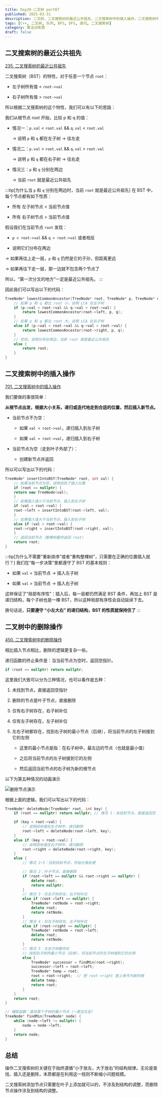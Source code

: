 ```yaml
---
title: Day20-二叉树 part07
published: 2025-03-31
description: 二叉树，二叉搜索树的最近公共祖先，二叉搜索树中的插入操作，二叉搜索树中的删除操作
tags: [C++, 二叉树, 队列, BFS, DFS, 递归, 二叉搜索树]
category: 算法训练营
draft: false
---
```


## 二叉搜索树的最近公共祖先

[235. 二叉搜索树的最近公共祖先](https://leetcode-cn.com/problems/lowest-common-ancestor-of-a-binary-search-tree/)

二叉搜索树（BST）的特性，对于任意一个节点 `root`：

- 左子树所有值 < `root->val`

- 右子树所有值 > `root->val`

所以根据二叉搜索树的这个特性，我们可以有以下的思路：

我们从根节点 root 开始，比较 p 和 q 的值：

- 情况一：`p.val` < `root.val` && `q.val` < `root.val`

    → 说明 `p` 和 `q` 都在左子树 → 往左走

- 情况二：`p.val` > `root.val` && `q.val` > `root.val`
    
    → 说明 `p` 和 `q` 都在右子树 → 往右走

- 情况三：`p` 和 `q` 分别在两边
    
    → 当前 `root` 就是最近公共祖先

:::tip[为什么当 `p` 和 `q` 分别在两边时，当前 `root` 就是最近公共祖先]
在 BST 中，每个节点都有如下性质：

- 所有 左子树节点 < 当前节点值

- 所有 右子树节点 > 当前节点值

假设我们在当前节点 `root` 发现：

- `p < root->val` && `q > root->val` 或者相反

- 说明它们分布在两边

→ 如果再往上走一层，`p` 和 `q` 仍然是它的子孙，但距离更远

→ 如果再往下走一层，那一边就不包含两个节点了

所以，“第一次分叉的地方”一定是最近公共祖先。
:::

因此我们可以写出以下的代码：

```cpp
TreeNode* lowestCommonAncestor(TreeNode* root, TreeNode* p, TreeNode* q) {
    // 如果 p 和 q 都比 root 小，说明 LCA 在左子树
    if (p->val < root->val && q->val < root->val) {
        return lowestCommonAncestor(root->left, p, q);
    }
    // 如果 p 和 q 都比 root 大，说明 LCA 在右子树
    else if (p->val > root->val && q->val > root->val) {
        return lowestCommonAncestor(root->right, p, q);
    }
    // 否则，说明分布在两边，当前 root 就是最近公共祖先
    else {
        return root;
    }
}
```

## 二叉搜索树中的插入操作

[701. 二叉搜索树中的插入操作](https://leetcode-cn.com/problems/insert-into-a-binary-search-tree/)

我们要做的事很简单：

**从根节点出发，根据大小关系，递归或迭代地走到合适的位置，然后插入新节点。**

- 当前节点不为空：

    - 如果 `val < root->val`，递归插入到左子树

    - 如果 `val > root->val`，递归插入到右子树

- 当前节点为空（走到叶子外部了）：

    - 创建新节点并返回

所以可以写出以下的代码：

```cpp
TreeNode* insertIntoBST(TreeNode* root, int val) {
    // 如果当前节点为空，说明找到了插入位置
    if (root == nullptr) {
    return new TreeNode(val);
    }
    // 如果插入值小于当前节点，插入到左子树
    if (val < root->val) {
    root->left = insertIntoBST(root->left, val);
    }
    // 如果插入值大于当前节点，插入到右子树
    else if (val > root->val) {
    root->right = insertIntoBST(root->right, val);
    }
    // 返回当前节点（整棵树最终返回 root）
    return root;
}
```

:::tip[为什么不需要“重新排序”或者“重构整棵树”，只需要在正确的位置插入就行？]
我们在“每一步决策”里都遵守了 BST 的基本规则：

- 如果 `val` < 当前节点 → 插入左子树

- 如果 `val` > 当前节点 → 插入右子树

这样保证了“局部有序性”：插入后，每一层都仍然满足 BST 条件，再加上 BST 是递归结构，每个子树也是一棵 BST，所以这种局部有序性会自动延续下去。

换句话说，**只要遵守 “小左大右” 的递归结构，BST 的性质就保持住了**
:::

## 二叉树中的删除操作

[450. 二叉搜索树中的删除操作](https://leetcode-cn.com/problems/delete-node-in-a-bst/)

相比插入节点相比，删除的逻辑更复杂一些。

递归函数的终止条件是：当当前节点为空时，返回空指针。
```cpp
if (root == nullptr) return nullptr;
```

这里我们大致可以分为三种情况，也可以看作是五种：

1. 未找到节点，直接返回空指针

2. 删除的节点是叶子节点，直接删除

3. 仅有右子树存在，右子树补位

4. 仅有左子树存在，左子树补位

5. 左右子树都存在，找到右子树的最小节点（后继），将当前节点的左子树接到它的左侧

    - 这里的最小节点是指：在右子树中，最左边的节点（也就是最小值）

    - 之后将当前节点的左子树接到它的左侧

    - 然后返回当前节点的右子树为新的根节点

以下为第五种情况的动画演示

![删除节点演示](https://code-thinking.cdn.bcebos.com/gifs/450.%E5%88%A0%E9%99%A4%E4%BA%8C%E5%8F%89%E6%90%9C%E7%B4%A2%E6%A0%91%E4%B8%AD%E7%9A%84%E8%8A%82%E7%82%B9.gif)


根据上面的逻辑，我们可以写出以下的代码：

```cpp
TreeNode* deleteNode(TreeNode* root, int key) {
    if (root == nullptr) return nullptr; // 情况 1：未找到节点，直接返回空

    if (key < root->val) {
        // 说明目标值在左子树中，递归删除
        root->left = deleteNode(root->left, key);
    } 
    else if (key > root->val) {
        // 说明目标值在右子树中，递归删除
        root->right = deleteNode(root->right, key);
    } 
    else {
        // 情况 2~5：找到目标节点，开始分类处理

        // 情况 2：叶子节点，直接删除
        if (root->left == nullptr && root->right == nullptr) {
            delete root;
            return nullptr;
        }
        // 情况 3：仅右子树存在，右子树补位
        else if (root->left == nullptr) {
            TreeNode* retNode = root->right;
            delete root;
            return retNode;
        }
        // 情况 4：仅左子树存在，左子树补位
        else if (root->right == nullptr) {
            TreeNode* retNode = root->left;
            delete root;
            return retNode;
        }
        // 情况 5：左右子树都存在
        // 找到右子树的最小节点（后继），将当前节点的左子树接到它的左侧
        else {
            TreeNode* successor = findMin(root->right);
            successor->left = root->left;
            TreeNode* temp = root;
            root = root->right;  // 把 root->right 提上来作为新的根
            delete temp;
            return root;
        }
    }
    return root;
}

// 辅助函数：查找某个子树的最小节点（一直往左走）
TreeNode* findMin(TreeNode* node) {
    while (node->left != nullptr) {
        node = node->left;
    }
    return node;
}
```

## 总结
操作二叉搜索树的关键在于始终遵循“小于放左，大于放右”的结构规律。无论是查找、插入还是删除，本质都是在利用这一规则不断缩小问题规模。

二叉搜索树添加节点只需要在叶子上添加就可以的，不涉及到结构的调整，而删除节点操作涉及到结构的调整。
